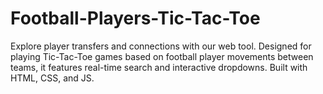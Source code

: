# Football-Players-Tic-Tac-Toe
 Explore player transfers and connections with our web tool. Designed for playing Tic-Tac-Toe games based on football player movements between teams, it features real-time search and interactive dropdowns. Built with HTML, CSS, and JS.
